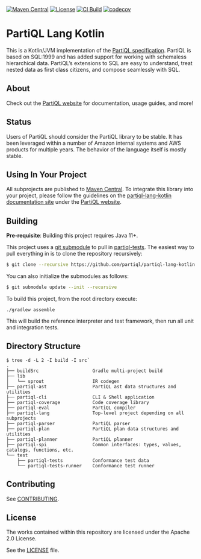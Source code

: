 
[![Maven Central](https://maven-badges.herokuapp.com/maven-central/org.partiql/partiql-lang/badge.svg)](https://maven-badges.herokuapp.com/maven-central/org.partiql/partiql-lang)
[![License](https://img.shields.io/hexpm/l/plug.svg)](https://github.com/partiql/partiql-lang-kotlin/blob/main/LICENSE)
[![CI Build](https://github.com/partiql/partiql-lang-kotlin/actions/workflows/build.yml/badge.svg)](https://github.com/partiql/partiql-lang-kotlin/actions?query=workflow%3A%22Build+and+Report+Generation%22)
[![codecov](https://codecov.io/gh/partiql/partiql-lang-kotlin/branch/main/graph/badge.svg)](https://codecov.io/gh/partiql/partiql-lang-kotlin)

[partiql-specification]: https://partiql.org/assets/PartiQL-Specification.pdf
[partiql-website]: https://www.partiql.org
[partiql-website-plk]: https://www.partiql.org/plk/latest/
[partiql-tests]: https://github.com/partiql/partiql-tests
[maven-partiql-namespace]: https://central.sonatype.com/namespace/org.partiql
[git-submodule]: https://git-scm.com/book/en/v2/Git-Tools-Submodules

# PartiQL Lang Kotlin

This is a Kotlin/JVM implementation of the [PartiQL specification][partiql-specification].
PartiQL is based on SQL:1999 and has added support for working with schemaless hierarchical data.
PartiQL’s extensions to SQL are easy to understand, treat nested data as first class citizens, and
compose seamlessly with SQL.

## About

Check out the [PartiQL website][partiql-website] for documentation, usage guides, and more!

## Status

Users of PartiQL should consider the PartiQL library to be stable. It has been leveraged within a number of Amazon internal
systems and AWS products for multiple years. The behavior of the language itself is mostly stable.

## Using In Your Project

All subprojects are published to [Maven Central][maven-partiql-namespace]. To integrate this
library into your project, please follow the guidelines on the
[partiql-lang-kotlin documentation site][partiql-website-plk] under the [PartiQL website][partiql-website].

## Building

**Pre-requisite**: Building this project requires Java 11+.

This project uses a [git submodule][git-submodule] to pull in 
[partiql-tests][partiql-tests]. The easiest way to pull everything in is to clone the 
repository recursively:

```bash
$ git clone --recursive https://github.com/partiql/partiql-lang-kotlin.git
```

You can also initialize the submodules as follows:

```bash
$ git submodule update --init --recursive
```

To build this project, from the root directory execute:

```shell
./gradlew assemble
```

This will build the reference interpreter and test framework, then run all unit and integration tests.

## Directory Structure

```
$ tree -d -L 2 -I build -I src`
.
├── buildSrc                    Gradle multi-project build
├── lib
│   └── sprout                  IR codegen
├── partiql-ast                 PartiQL ast data structures and utilities
├── partiql-cli                 CLI & Shell application
├── partiql-coverage            Code coverage library
├── partiql-eval                PartiQL compiler
├── partiql-lang                Top-level project depending on all subprojects
├── partiql-parser              PartiQL parser
├── partiql-plan                PartiQL plan data structures and utilities
├── partiql-planner             PartiQL planner
├── partiql-spi                 Common interfaces: types, values, catalogs, functions, etc.
└── test
    ├── partiql-tests           Conformance test data
    └── partiql-tests-runner    Conformance test runner
```

## Contributing

See [CONTRIBUTING](CONTRIBUTING.md).

## License

The works contained within this repository are licensed under the Apache 2.0 License.

See the [LICENSE](LICENSE) file.
